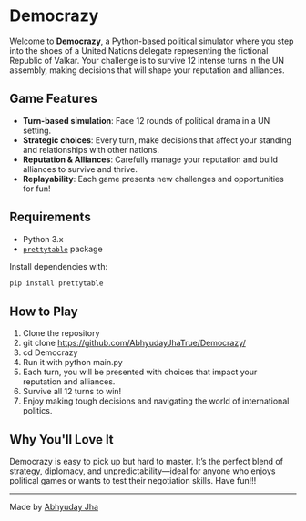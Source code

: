 # Democrazy

Welcome to **Democrazy**, a Python-based political simulator where you step into the shoes of a United Nations delegate representing the fictional Republic of Valkar. Your challenge is to survive 12 intense turns in the UN assembly, making decisions that will shape your reputation and alliances.

## Game Features

- **Turn-based simulation**: Face 12 rounds of political drama in a UN setting.
- **Strategic choices**: Every turn, make decisions that affect your standing and relationships with other nations.
- **Reputation & Alliances**: Carefully manage your reputation and build alliances to survive and thrive.
- **Replayability**: Each game presents new challenges and opportunities for fun!

## Requirements

- Python 3.x
- [`prettytable`](https://pypi.org/project/prettytable/) package

Install dependencies with:
```bash
pip install prettytable
```

## How to Play

1. Clone the repository
2. git clone https://github.com/AbhyudayJhaTrue/Democrazy/
3. cd Democrazy
4. Run it with
python main.py
5. Each turn, you will be presented with choices that impact your reputation and alliances.
6. Survive all 12 turns to win!
7. Enjoy making tough decisions and navigating the world of international politics.

## Why You'll Love It

Democrazy is easy to pick up but hard to master. It’s the perfect blend of strategy, diplomacy, and unpredictability—ideal for anyone who enjoys political games or wants to test their negotiation skills. 
Have fun!!!

---

Made by [Abhyuday Jha](https://github.com/AbhyudayJhaTrue)
